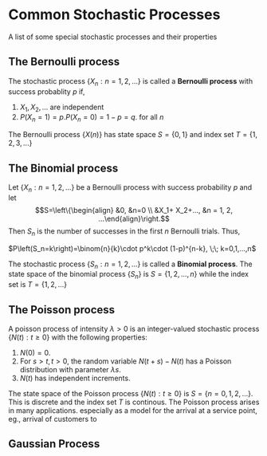 # Common Stochastic Processes
A list of some special stochastic processes and their properties 

## The Bernoulli process
The stochastic process $\left\{X_n:n=1,2,...\right\}$ is called a **Bernoulli process** with success probablity $p$ if,

1. $X_1, X_2, ...$ are independent 
2. $P(X_n = 1) = p. P(X_n = 0) = 1-p = q$. for all $n$

The Bernoulli process $\left\{X(n)\right\}$ has state space $S=\left\{0,1\right\}$ and index set $T=\left\{1,2,3,...\right\}$

## The Binomial process
Let $\left\{X_n:n=1,2,...\right\}$ be a Bernoulli process with success probability $p$ and let 
$$S=\left\{\begin{align} &0, &n=0 \\ &X_1+ X_2+..., &n = 1, 2, ...\end{align}\right.$$
Then $S_n$ is the number of successes in the first $n$ Bernoulli trials. Thus, 

$P\left(S_n=k\right)=\binom{n}{k}\cdot p^k\cdot (1-p)^{n-k}, \;\; k=0,1,...,n$

The stochastic process $\left\{S_n:n=1,2,...\right\}$ is called a **Binomial process**. The state space of the binomial process $\left\{S_n\right\}$ is $S=\left\{1,2,...,n\right\}$ while the index set is $T=\left\{1,2,...\right\}$

## The Poisson process
A poisson process of intensity $\lambda>0$ is an integer-valued stochastic process $\left\{N(t):t\geq 0\right\}$ with the following properties:

1. $N(0)=0$.
2. For $s>t,t>0$, the random variable $N(t+s)-N(t)$ has a Poisson distribution with parameter $\lambda s$.
3. $N(t)$ has independent increments. 

The state space of the Poisson process $\left\{N(t):t\geq 0\right\}$ is $S=\left\{n=0,1,2,...\right\}$. This is discrete and the index set $T$ is continous. The Poisson process arises in many applications. especially as a model for the arrival at a service point, eg., arrival of customers to 
## Gaussian Process
## 
